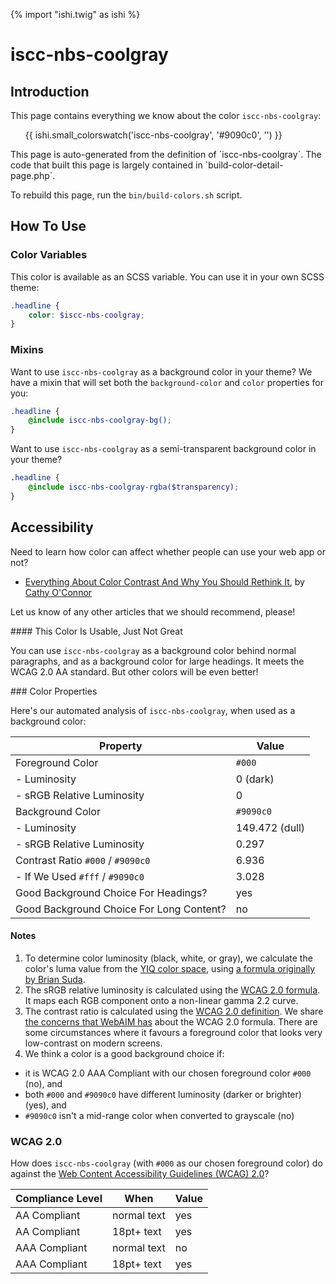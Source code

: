 {% import "ishi.twig" as ishi %}
# iscc-nbs-coolgray

## Introduction

This page contains everything we know about the color `iscc-nbs-coolgray`:

<div class="grid">
    <div class="cell">
        <div class="swatch">
            <ul>
                {{ ishi.small_colorswatch('iscc-nbs-coolgray', '#9090c0', '') }}
            </ul>
        </div>
    </div>
</div>

<div class="callout attention" markdown="1">
This page is auto-generated from the definition of `iscc-nbs-coolgray`. The code that built this page is largely contained in `build-color-detail-page.php`.

To rebuild this page, run the `bin/build-colors.sh` script.
</div>

## How To Use

### Color Variables

This color is available as an SCSS variable. You can use it in your own SCSS theme:

```scss
.headline {
    color: $iscc-nbs-coolgray;
}
```

### Mixins

Want to use `iscc-nbs-coolgray` as a background color in your theme? We have a mixin that will set both the `background-color` and `color` properties for you:

```scss
.headline {
    @include iscc-nbs-coolgray-bg();
}
```

Want to use `iscc-nbs-coolgray` as a semi-transparent background color in your theme?

```scss
.headline {
    @include iscc-nbs-coolgray-rgba($transparency);
}
```

## Accessibility

Need to learn how color can affect whether people can use your web app or not?

* [Everything About Color Contrast And Why You Should Rethink It](https://www.smashingmagazine.com/2014/10/color-contrast-tips-and-tools-for-accessibility/), by [Cathy O'Connor](http://www.twitter.com/cagocon)

Let us know of any other articles that we should recommend, please!
<div class="callout warning" markdown="1">
#### This Color Is Usable, Just Not Great

You can use `iscc-nbs-coolgray` as a background color behind normal paragraphs, and as a background color for large headings. It meets the WCAG 2.0 AA standard. But other colors will be even better!
</div>
### Color Properties

Here's our automated analysis of `iscc-nbs-coolgray`, when used as a background color:

Property | Value
---------|------
Foreground Color | `#000`
- Luminosity | 0 (dark)
- sRGB Relative Luminosity | 0
Background Color | `#9090c0`
- Luminosity | 149.472 (dull)
- sRGB Relative Luminosity | 0.297
Contrast Ratio `#000` / `#9090c0` | 6.936
- If We Used `#fff` / `#9090c0` | 3.028
Good Background Choice For Headings? | yes
Good Background Choice For Long Content? | no

#### Notes

1. To determine color luminosity (black, white, or gray), we calculate the color's luma value from the [YIQ color space](https://en.wikipedia.org/wiki/YIQ), using [a formula originally by Brian Suda](https://24ways.org/2010/calculating-color-contrast/).
1. The sRGB relative luminosity is calculated using the [WCAG 2.0 formula](https://www.w3.org/TR/WCAG20/#relativeluminancedef). It maps each RGB component onto a non-linear gamma 2.2 curve.
1. The contrast ratio is calculated using the [WCAG 2.0 definition](https://www.w3.org/TR/2008/REC-WCAG20-20081211/#contrast-ratiodef). We share [the concerns that WebAIM has](http://webaim.org/blog/wcag-2-1-feedback/) about the WCAG 2.0 formula. There are some circumstances where it favours a foreground color that looks very low-contrast on modern screens.
1. We think a color is a good background choice if:
  - it is WCAG 2.0 AAA Compliant with our chosen foreground color `#000` (no), and
  - both `#000` and `#9090c0` have different luminosity (darker or brighter) (yes), and
  - `#9090c0` isn't a mid-range color when converted to grayscale (no)

### WCAG 2.0

How does `iscc-nbs-coolgray` (with `#000` as our chosen foreground color) do against the [Web Content Accessibility Guidelines (WCAG) 2.0](https://www.w3.org/TR/WCAG20/)?

Compliance Level | When | Value
-----------------|------|------
AA Compliant | normal text | yes
AA Compliant | 18pt+ text | yes
AAA Compliant | normal text | no
AAA Compliant | 18pt+ text | yes